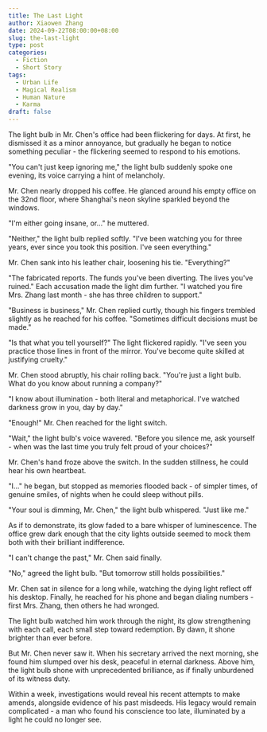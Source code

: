 ```yaml
---
title: The Last Light
author: Xiaowen Zhang
date: 2024-09-22T08:00:00+08:00
slug: the-last-light
type: post
categories:
  - Fiction
  - Short Story
tags:
  - Urban Life
  - Magical Realism
  - Human Nature
  - Karma
draft: false
---
```


The light bulb in Mr. Chen's office had been flickering for days. At first, he dismissed it as a minor annoyance, but gradually he began to notice something peculiar - the flickering seemed to respond to his emotions.

"You can't just keep ignoring me," the light bulb suddenly spoke one evening, its voice carrying a hint of melancholy.

Mr. Chen nearly dropped his coffee. He glanced around his empty office on the 32nd floor, where Shanghai's neon skyline sparkled beyond the windows.

"I'm either going insane, or..." he muttered.

"Neither," the light bulb replied softly. "I've been watching you for three years, ever since you took this position. I've seen everything."

Mr. Chen sank into his leather chair, loosening his tie. "Everything?"

"The fabricated reports. The funds you've been diverting. The lives you've ruined." Each accusation made the light dim further. "I watched you fire Mrs. Zhang last month - she has three children to support."

"Business is business," Mr. Chen replied curtly, though his fingers trembled slightly as he reached for his coffee. "Sometimes difficult decisions must be made."

"Is that what you tell yourself?" The light flickered rapidly. "I've seen you practice those lines in front of the mirror. You've become quite skilled at justifying cruelty."

Mr. Chen stood abruptly, his chair rolling back. "You're just a light bulb. What do you know about running a company?"

"I know about illumination - both literal and metaphorical. I've watched darkness grow in you, day by day."

"Enough!" Mr. Chen reached for the light switch.

"Wait," the light bulb's voice wavered. "Before you silence me, ask yourself - when was the last time you truly felt proud of your choices?"

Mr. Chen's hand froze above the switch. In the sudden stillness, he could hear his own heartbeat.

"I..." he began, but stopped as memories flooded back - of simpler times, of genuine smiles, of nights when he could sleep without pills.

"Your soul is dimming, Mr. Chen," the light bulb whispered. "Just like me."

As if to demonstrate, its glow faded to a bare whisper of luminescence. The office grew dark enough that the city lights outside seemed to mock them both with their brilliant indifference.

"I can't change the past," Mr. Chen said finally.

"No," agreed the light bulb. "But tomorrow still holds possibilities."

Mr. Chen sat in silence for a long while, watching the dying light reflect off his desktop. Finally, he reached for his phone and began dialing numbers - first Mrs. Zhang, then others he had wronged.

The light bulb watched him work through the night, its glow strengthening with each call, each small step toward redemption. By dawn, it shone brighter than ever before.

But Mr. Chen never saw it. When his secretary arrived the next morning, she found him slumped over his desk, peaceful in eternal darkness. Above him, the light bulb shone with unprecedented brilliance, as if finally unburdened of its witness duty.

Within a week, investigations would reveal his recent attempts to make amends, alongside evidence of his past misdeeds. His legacy would remain complicated - a man who found his conscience too late, illuminated by a light he could no longer see.
